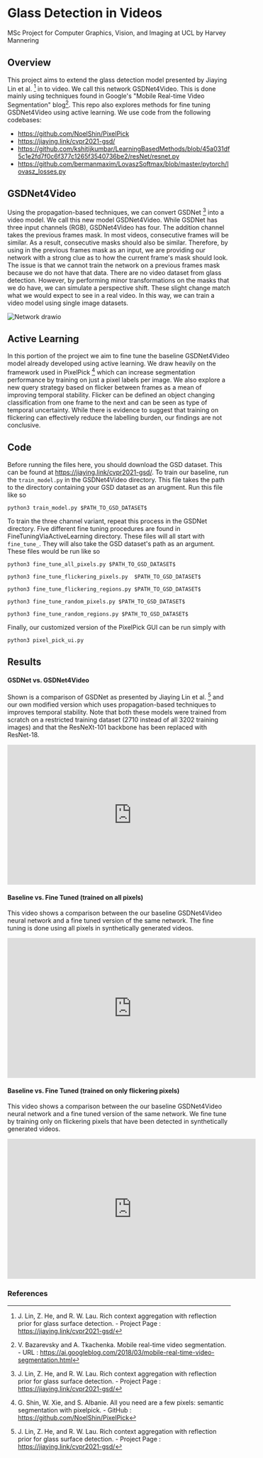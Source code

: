 # Glass Detection in Videos

MSc Project for Computer Graphics, Vision, and Imaging at UCL by Harvey Mannering

## Overview

This project aims to extend the glass detection model presented by Jiaying Lin et al. [^1] in to video.  We call this network GSDNet4Video.  This is done mainly using techniques found in Google's "Mobile Real-time Video Segmentation" blog[^2].  This repo also explores methods for fine tuning GSDNet4Video using active learning. We use code from the following codebases:
- https://github.com/NoelShin/PixelPick
- https://jiaying.link/cvpr2021-gsd/
- https://github.com/kshitijkumbar/LearningBasedMethods/blob/45a031df5c1e2fd7f0c6f377c1265f3540736be2/resNet/resnet.py
- https://github.com/bermanmaxim/LovaszSoftmax/blob/master/pytorch/lovasz_losses.py

## GSDNet4Video

Using the propagation-based techniques, we can convert GSDNet [^1] into a video model.  We call this new model GSDNet4Video.  While GSDNet has three input channels (RGB), GSDNet4Video has four.  The addition channel takes the previous frames mask.  In most videos, consecutive frames will be similar.  As a result, consecutive masks should also be similar.  Therefore, by using in the previous frames mask as an input, we are providing our network with a strong clue as to how the current frame's mask should look.  The issue is that we cannot train the network on a previous frames mask because we do not have that data.  There are no video dataset from glass detection.  However, by performing minor transformations on the masks that we do have, we can simulate a perspective shift. These slight change match what we would expect to see in a real video.  In this way, we can train a video model using single image datasets.

![Network drawio](https://user-images.githubusercontent.com/60523103/188334935-03532005-bb17-49d4-8309-1119bc8af6fd.png)

## Active Learning
In this portion of the project we aim to fine tune the baseline GSDNet4Video model already developed using active learning.  We draw heavily on the framework used in PixelPick [^3] which can increase segmentation performance by training on just a pixel labels per image.  We also explore a new query strategy based on flicker between frames as a mean of improving temporal stability.  Flicker can be defined an object changing classification from one frame to the next and can be seen as type of temporal uncertainty.  While there is evidence to suggest that training on flickering can effectively reduce the labelling burden, our findings are not conclusive. 

## Code

Before running the files here, you should download the GSD dataset.  This can be found at https://jiaying.link/cvpr2021-gsd/.  To train our baseline, run the `train_model.py` in the GSDNet4Video directory.  This file takes the path to the directory containing your GSD dataset as an arugment.  Run this file like so

```
python3 train_model.py $PATH_TO_GSD_DATASET$
```

To train the three channel variant, repeat this process in the GSDNet directory.  Five different fine tuning procedures are found in FineTuningViaActiveLearning directory.  These files will all start with `fine_tune_`.  They will also take the GSD dataset's path as an argument.  These files would be run like so

```
python3 fine_tune_all_pixels.py $PATH_TO_GSD_DATASET$

python3 fine_tune_flickering_pixels.py  $PATH_TO_GSD_DATASET$

python3 fine_tune_flickering_regions.py $PATH_TO_GSD_DATASET$

python3 fine_tune_random_pixels.py $PATH_TO_GSD_DATASET$

python3 fine_tune_random_regions.py $PATH_TO_GSD_DATASET$
```

Finally, our customized version of the PixelPick GUI can be run simply with

```
python3 pixel_pick_ui.py
```
## Results

#### GSDNet vs. GSDNet4Video

Shown is a comparison of GSDNet as presented by Jiaying Lin et al. [^1] and our own modified version which uses propagation-based techniques to improves temporal stability.  Note that both these models were trained from scratch on a restricted training dataset (2710 instead of all  3202 training images) and that the ResNeXt-101 backbone has been replaced with ResNet-18.

<iframe width="560" height="315" src="https://www.youtube.com/embed/SYh0NOeJ81w" title="YouTube video player" frameborder="0" allow="accelerometer; autoplay; clipboard-write; encrypted-media; gyroscope; picture-in-picture" allowfullscreen></iframe>

#### Baseline vs. Fine Tuned (trained on all pixels)

This video shows a comparison between the our baseline GSDNet4Video neural network and a fine tuned version of the same network.   The fine tuning is done using all pixels in synthetically generated videos.

<iframe width="560" height="315" src="https://www.youtube.com/embed/ZS90ZS_6w4M" title="YouTube video player" frameborder="0" allow="accelerometer; autoplay; clipboard-write; encrypted-media; gyroscope; picture-in-picture" allowfullscreen></iframe>

#### Baseline vs. Fine Tuned (trained on only flickering pixels)

This video shows a comparison between the our baseline GSDNet4Video neural network and a fine tuned version of the same network.   We fine tune by training only on flickering pixels that have been detected in synthetically generated videos.

<iframe width="560" height="315" src="https://www.youtube.com/embed/UCVzW0wkBcQ" title="YouTube video player" frameborder="0" allow="accelerometer; autoplay; clipboard-write; encrypted-media; gyroscope; picture-in-picture" allowfullscreen></iframe>



### References

[^1]: J. Lin, Z. He, and R. W. Lau. Rich context aggregation with reflection prior for glass surface detection. - Project Page : https://jiaying.link/cvpr2021-gsd/
[^2]: V. Bazarevsky and A. Tkachenka. Mobile real-time video segmentation. - URL : https://ai.googleblog.com/2018/03/mobile-real-time-video-segmentation.html
[^3]: G. Shin, W. Xie, and S. Albanie. All you need are a few pixels: semantic segmentation with pixelpick. - GitHub : https://github.com/NoelShin/PixelPick
